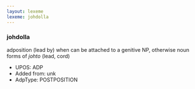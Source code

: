 ```yaml
---
layout: lexeme
lexeme: johdolla
---
```


###  johdolla

adposition (lead by) when can be attached to a genitive NP, otherwise noun forms of *johto* (lead, cord)
* UPOS:  ADP
* Added from:  unk
* AdpType:  POSTPOSITION

